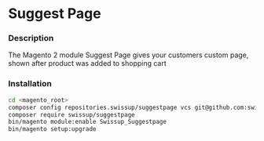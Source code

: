 # Suggest Page

### Description

The Magento 2 module Suggest Page gives your customers custom page, shown after product was added to shopping cart 

### Installation

```bash
cd <magento_root>
composer config repositories.swissup/suggestpage vcs git@github.com:swissup/suggestpage.git
composer require swissup/suggestpage
bin/magento module:enable Swissup_Suggestpage
bin/magento setup:upgrade
```
